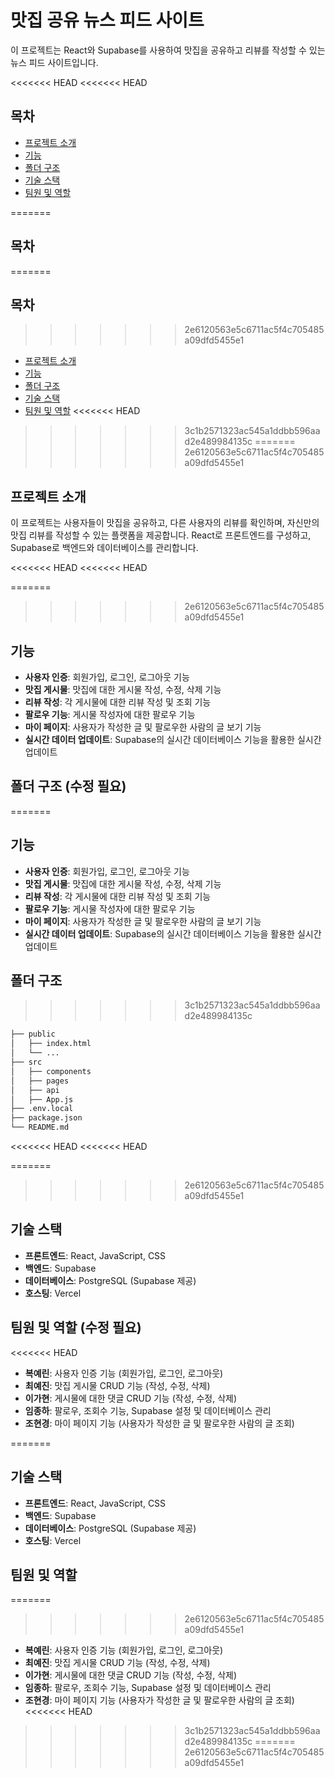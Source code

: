 # 맛집 공유 뉴스 피드 사이트

이 프로젝트는 React와 Supabase를 사용하여 맛집을 공유하고 리뷰를 작성할 수 있는 뉴스 피드 사이트입니다.

<<<<<<< HEAD
<<<<<<< HEAD

## 목차

-   [프로젝트 소개](#프로젝트-소개)
-   [기능](#기능)
-   [폴더 구조](#폴더-구조)
-   [기술 스택](#기술-스택)
-   [팀원 및 역할](#팀원-및-역할)

=======
## 목차

=======
## 목차

>>>>>>> 2e6120563e5c6711ac5f4c705485a09dfd5455e1
- [프로젝트 소개](#프로젝트-소개)
- [기능](#기능)
- [폴더 구조](#폴더-구조)
- [기술 스택](#기술-스택)
- [팀원 및 역할](#팀원-및-역할)
<<<<<<< HEAD
>>>>>>> 3c1b2571323ac545a1ddbb596aad2e489984135c
=======
>>>>>>> 2e6120563e5c6711ac5f4c705485a09dfd5455e1

## 프로젝트 소개

이 프로젝트는 사용자들이 맛집을 공유하고, 다른 사용자의 리뷰를 확인하며, 자신만의 맛집 리뷰를 작성할 수 있는 플랫폼을 제공합니다. React로 프론트엔드를 구성하고, Supabase로 백엔드와 데이터베이스를 관리합니다.

<<<<<<< HEAD
<<<<<<< HEAD

=======
>>>>>>> 2e6120563e5c6711ac5f4c705485a09dfd5455e1
## 기능

- **사용자 인증**: 회원가입, 로그인, 로그아웃 기능
- **맛집 게시물**: 맛집에 대한 게시물 작성, 수정, 삭제 기능
- **리뷰 작성**: 각 게시물에 대한 리뷰 작성 및 조회 기능
- **팔로우 기능**: 게시물 작성자에 대한 팔로우 기능
- **마이 페이지**: 사용자가 작성한 글 및 팔로우한 사람의 글 보기 기능
- **실시간 데이터 업데이트**: Supabase의 실시간 데이터베이스 기능을 활용한 실시간 업데이트

## 폴더 구조 (수정 필요)
=======
## 기능

- **사용자 인증**: 회원가입, 로그인, 로그아웃 기능
- **맛집 게시물**: 맛집에 대한 게시물 작성, 수정, 삭제 기능
- **리뷰 작성**: 각 게시물에 대한 리뷰 작성 및 조회 기능
- **팔로우 기능**: 게시물 작성자에 대한 팔로우 기능
- **마이 페이지**: 사용자가 작성한 글 및 팔로우한 사람의 글 보기 기능
- **실시간 데이터 업데이트**: Supabase의 실시간 데이터베이스 기능을 활용한 실시간 업데이트

## 폴더 구조
>>>>>>> 3c1b2571323ac545a1ddbb596aad2e489984135c

```bash
├── public
│   ├── index.html
│   └── ...
├── src
│   ├── components
│   ├── pages
│   ├── api
│   ├── App.js
├── .env.local
├── package.json
└── README.md
```

<<<<<<< HEAD
<<<<<<< HEAD

=======
>>>>>>> 2e6120563e5c6711ac5f4c705485a09dfd5455e1
## 기술 스택

- **프론트엔드**: React, JavaScript, CSS
- **백엔드**: Supabase
- **데이터베이스**: PostgreSQL (Supabase 제공)
- **호스팅**: Vercel

## 팀원 및 역할 (수정 필요)

<<<<<<< HEAD
-   **복예린**: 사용자 인증 기능 (회원가입, 로그인, 로그아웃)
-   **최예진**: 맛집 게시물 CRUD 기능 (작성, 수정, 삭제)
-   **이가현**: 게시물에 대한 댓글 CRUD 기능 (작성, 수정, 삭제) 
-   **임종하**: 팔로우, 조회수 기능, Supabase 설정 및 데이터베이스 관리
-   **조현경**: 마이 페이지 기능 (사용자가 작성한 글 및 팔로우한 사람의 글 조회)
  
=======
## 기술 스택

- **프론트엔드**: React, JavaScript, CSS
- **백엔드**: Supabase
- **데이터베이스**: PostgreSQL (Supabase 제공)
- **호스팅**: Vercel

## 팀원 및 역할

=======
>>>>>>> 2e6120563e5c6711ac5f4c705485a09dfd5455e1
- **복예린**: 사용자 인증 기능 (회원가입, 로그인, 로그아웃)
- **최예진**: 맛집 게시물 CRUD 기능 (작성, 수정, 삭제)
- **이가현**: 게시물에 대한 댓글 CRUD 기능 (작성, 수정, 삭제)
- **임종하**: 팔로우, 조회수 기능, Supabase 설정 및 데이터베이스 관리
- **조현경**: 마이 페이지 기능 (사용자가 작성한 글 및 팔로우한 사람의 글 조회)
<<<<<<< HEAD
>>>>>>> 3c1b2571323ac545a1ddbb596aad2e489984135c
=======
>>>>>>> 2e6120563e5c6711ac5f4c705485a09dfd5455e1
